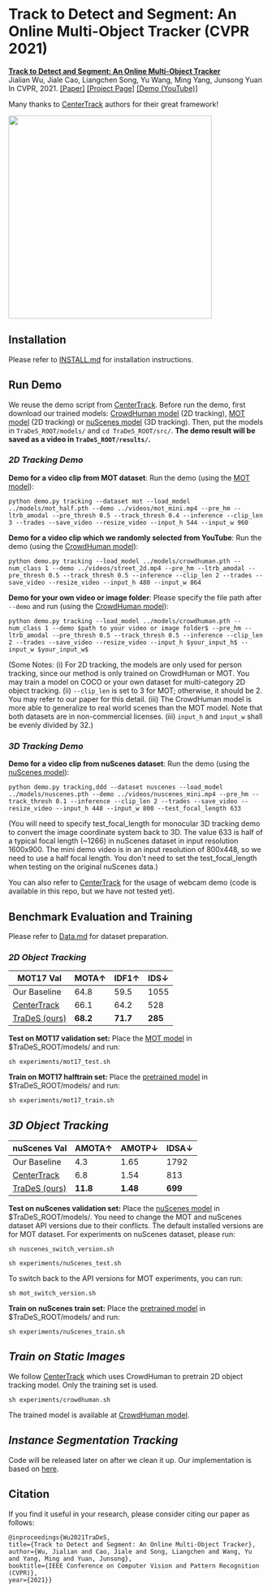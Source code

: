 # Track to Detect and Segment: An Online Multi-Object Tracker (CVPR 2021)

[comment]: <> (> [**Track to Detect and Segment: An Online Multi-Object Tracker**]&#40;http://arxiv.org/abs/2004.01177&#41;,            )
[**Track to Detect and Segment: An Online Multi-Object Tracker**](https://jialianwu.com/projects/TraDeS.html)  
Jialian Wu, Jiale Cao, Liangchen Song, Yu Wang, Ming Yang, Junsong Yuan        
In CVPR, 2021. [[Paper]](https://jialianwu.com/projects/TraDeS.html) [[Project Page]](https://jialianwu.com/projects/TraDeS.html) [[Demo (YouTube)]](https://www.youtube.com/watch?v=oGNtSFHRZJAl)

Many thanks to [CenterTrack](https://github.com/xingyizhou/CenterTrack) authors for their great framework!

<p align="left"> <img src='https://github.com/JialianW/homepage/blob/master/images/TraDeS_demo.gif?raw=true' align="center" width="400px">

## Installation

Please refer to [INSTALL.md](readme/INSTALL.md) for installation instructions.

## Run Demo
We reuse the demo script from [CenterTrack](https://github.com/xingyizhou/CenterTrack). Before run the demo, first download our trained models:
[CrowdHuman model](https://drive.google.com/file/d/1pljgwSecg50OhCTc2yCEhEBY3AwvPFlp/view?usp=sharing) (2D tracking),
[MOT model](https://drive.google.com/file/d/18DQi6LqFuO7_2QObvZSNK2y_F8yXT17p/view?usp=sharing) (2D tracking) or [nuScenes model](https://drive.google.com/file/d/1PHcDPIvb6owVuMZKR_YieyYN12IhbQLl/view?usp=sharing) (3D tracking). 
Then, put the models in `TraDeS_ROOT/models/` and `cd TraDeS_ROOT/src/`. **The demo result will be saved as a video in `TraDeS_ROOT/results/`.**

### *2D Tracking Demo*
**Demo for a video clip from MOT dataset**: Run the demo (using the [MOT model](https://drive.google.com/file/d/18DQi6LqFuO7_2QObvZSNK2y_F8yXT17p/view?usp=sharing)):

    python demo.py tracking --dataset mot --load_model ../models/mot_half.pth --demo ../videos/mot_mini.mp4 --pre_hm --ltrb_amodal --pre_thresh 0.5 --track_thresh 0.4 --inference --clip_len 3 --trades --save_video --resize_video --input_h 544 --input_w 960

**Demo for a video clip which we randomly selected from YouTube**: Run the demo (using the [CrowdHuman model](https://drive.google.com/file/d/1pljgwSecg50OhCTc2yCEhEBY3AwvPFlp/view?usp=sharing)):

    python demo.py tracking --load_model ../models/crowdhuman.pth --num_class 1 --demo ../videos/street_2d.mp4 --pre_hm --ltrb_amodal --pre_thresh 0.5 --track_thresh 0.5 --inference --clip_len 2 --trades --save_video --resize_video --input_h 480 --input_w 864

**Demo for your own video or image folder**: Please specify the file path after `--demo` and run (using the [CrowdHuman model](https://drive.google.com/file/d/1pljgwSecg50OhCTc2yCEhEBY3AwvPFlp/view?usp=sharing)):

    python demo.py tracking --load_model ../models/crowdhuman.pth --num_class 1 --demo $path to your video or image folder$ --pre_hm --ltrb_amodal --pre_thresh 0.5 --track_thresh 0.5 --inference --clip_len 2 --trades --save_video --resize_video --input_h $your_input_h$ --input_w $your_input_w$


(Some Notes: (i) For 2D tracking, the models are only used for person tracking, since our method is only trained on CrowdHuman or MOT. You may train a model on COCO or your own dataset for multi-category 2D object tracking. 
(ii) `--clip_len` is set to 3 for MOT; otherwise, it should be 2. You may refer to our paper for this detail. (iii) The CrowdHuman model is more able to generalize to real world scenes than the MOT model. Note that both datasets are in non-commercial licenses.
(iii) `input_h` and `input_w` shall be evenly divided by 32.)

### *3D Tracking Demo*
**Demo for a video clip from nuScenes dataset**: Run the demo (using the [nuScenes model](https://drive.google.com/file/d/1PHcDPIvb6owVuMZKR_YieyYN12IhbQLl/view?usp=sharing)):

    python demo.py tracking,ddd --dataset nuscenes --load_model ../models/nuscenes.pth --demo ../videos/nuscenes_mini.mp4 --pre_hm --track_thresh 0.1 --inference --clip_len 2 --trades --save_video --resize_video --input_h 448 --input_w 800 --test_focal_length 633

(You will need to specify test_focal_length for monocular 3D tracking demo to convert the image coordinate system back to 3D. The value 633 is half of a typical focal length (~1266) in nuScenes dataset in input resolution 1600x900. The mini demo video is in an input resolution of 800x448, so we need to use a half focal length. You don't need to set the test_focal_length when testing on the original nuScenes data.)

You can also refer to [CenterTrack](https://github.com/xingyizhou/CenterTrack) for the usage of webcam demo (code is available in this repo, but we have not tested yet).

## Benchmark Evaluation and Training

Please refer to [Data.md](readme/DATA.md) for dataset preparation.

### *2D Object Tracking*

| MOT17 Val                  | MOTA↑  |IDF1↑|IDS↓|
|-----------------------|----------|----------|----------|
| Our Baseline         |64.8|59.5|1055|
| [CenterTrack](https://arxiv.org/pdf/2004.01177.pdf)         |66.1|64.2|528|
| [TraDeS (ours)](experiments/mot17_test.sh)  |**68.2**|**71.7**|**285**|

**Test on MOT17 validation set:** Place the [MOT model](https://drive.google.com/file/d/18DQi6LqFuO7_2QObvZSNK2y_F8yXT17p/view?usp=sharing) in $TraDeS_ROOT/models/ and run:

    sh experiments/mot17_test.sh

**Train on MOT17 halftrain set:** Place the [pretrained model](https://drive.google.com/file/d/1pljgwSecg50OhCTc2yCEhEBY3AwvPFlp/view?usp=sharing) in $TraDeS_ROOT/models/ and run:

    sh experiments/mot17_train.sh

## *3D Object Tracking* 

| nuScenes Val                  | AMOTA↑|AMOTP↓|IDSA↓|
|-----------------------|----------|----------|----------|
| Our Baseline         |4.3|1.65|1792|
| [CenterTrack](https://arxiv.org/pdf/2004.01177.pdf)         |6.8|1.54|813|
| [TraDeS (ours)](experiments/nuScenes_test.sh) |**11.8**|**1.48**|**699**|

**Test on nuScenes validation set:** Place the [nuScenes model](https://drive.google.com/file/d/1PHcDPIvb6owVuMZKR_YieyYN12IhbQLl/view?usp=sharing) in $TraDeS_ROOT/models/. You need to change the MOT and nuScenes dataset API versions due to their conflicts. The default installed versions are for MOT dataset.  For experiments on nuScenes dataset, please run:

    sh nuscenes_switch_version.sh

    sh experiments/nuScenes_test.sh

To switch back to the API versions for MOT experiments, you can run:

    sh mot_switch_version.sh

**Train on nuScenes train set:** Place the [pretrained model](https://drive.google.com/file/d/1jGDrQ5I3ZxyGoep79egcT9MI3JM1ZKhG/view?usp=sharing) in $TraDeS_ROOT/models/ and run:
    
    sh experiments/nuScenes_train.sh

## *Train on Static Images*
We follow [CenterTrack](https://arxiv.org/pdf/2004.01177.pdf) which uses CrowdHuman to pretrain 2D object tracking model. Only the training set is used.

    sh experiments/crowdhuman.sh

The trained model is available at [CrowdHuman model](https://drive.google.com/file/d/1pljgwSecg50OhCTc2yCEhEBY3AwvPFlp/view?usp=sharing).

## *Instance Segmentation Tracking*

Code will be released later on after we clean it up. Our implementation is based on [here](https://github.com/CaoWGG/CenterNet-CondInst).


## Citation
If you find it useful in your research, please consider citing our paper as follows:

    @inproceedings{Wu2021TraDeS,
    title={Track to Detect and Segment: An Online Multi-Object Tracker},
    author={Wu, Jialian and Cao, Jiale and Song, Liangchen and Wang, Yu and Yang, Ming and Yuan, Junsong},
    booktitle={IEEE Conference on Computer Vision and Pattern Recognition (CVPR)},
    year={2021}}